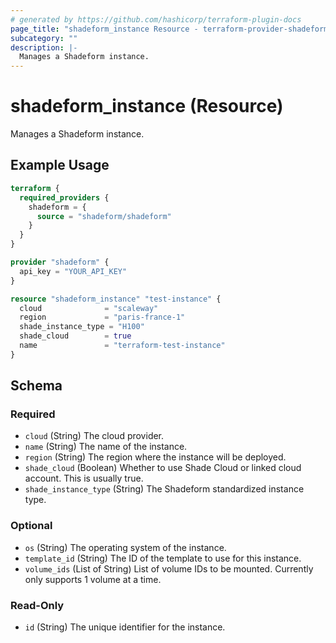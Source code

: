 ```yaml
---
# generated by https://github.com/hashicorp/terraform-plugin-docs
page_title: "shadeform_instance Resource - terraform-provider-shadeform"
subcategory: ""
description: |-
  Manages a Shadeform instance.
---
```


# shadeform_instance (Resource)

Manages a Shadeform instance.

## Example Usage

```terraform
terraform {
  required_providers {
    shadeform = {
      source = "shadeform/shadeform"
    }
  }
}

provider "shadeform" {
  api_key = "YOUR_API_KEY"
}

resource "shadeform_instance" "test-instance" {
  cloud              = "scaleway"
  region             = "paris-france-1"
  shade_instance_type = "H100"
  shade_cloud        = true
  name               = "terraform-test-instance"
} 
```

<!-- schema generated by tfplugindocs -->
## Schema

### Required

- `cloud` (String) The cloud provider.
- `name` (String) The name of the instance.
- `region` (String) The region where the instance will be deployed.
- `shade_cloud` (Boolean) Whether to use Shade Cloud or linked cloud account. This is usually true.
- `shade_instance_type` (String) The Shadeform standardized instance type.

### Optional

- `os` (String) The operating system of the instance.
- `template_id` (String) The ID of the template to use for this instance.
- `volume_ids` (List of String) List of volume IDs to be mounted. Currently only supports 1 volume at a time.

### Read-Only

- `id` (String) The unique identifier for the instance.

